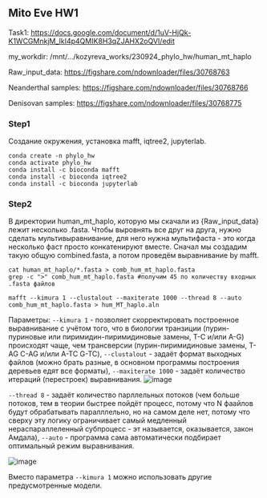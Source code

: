 ## Mito Eve HW1

Task1: https://docs.google.com/document/d/1uV-HjQk-K1WCGMnkjM_lkI4p4QMIK8H3qZJAHX2oQVI/edit 

my_workdir: /mnt/.../kozyreva_works/230924_phylo_hw/human_mt_haplo

Raw_input_data: https://figshare.com/ndownloader/files/30768763 
 
Neanderthal samples: https://figshare.com/ndownloader/files/30768766 

Denisovan samples: https://figshare.com/ndownloader/files/30768775 

 ### Step1
 Создание окружения, установка mafft, iqtree2, jupyterlab. 
```
conda create -n phylo_hw
conda activate phylo_hw
conda install -c bioconda mafft
conda install -c bioconda iqtree2
conda install -c bioconda jupyterlab
```
### Step2
В директории human_mt_haplo, которую мы скачали из {Raw_input_data} лежит несколько .fasta. Чтобы выровнять все друг на друга, нужно сделать мультивыравнивание, для него нужна мультифаста - это когда несколько фаст просто конкатенируют вместе. Сначал мы создадим такую общую combined.fasta, а потом проведём выравнивание by mafft.

```
cat human_mt_haplo/*.fasta > comb_hum_mt_haplo.fasta
grep -c ">" comb_hum_mt_haplo.fasta #получим 45 по количеству входных .fasta файлов
```

```
mafft --kimura 1 --clustalout --maxiterate 1000 --thread 8 --auto comb_hum_mt_haplo.fasta > hum_MT_haplo.aln
```

Параметры: `--kimura 1` - позволяет скорректировать построенное выравнивание с учётом того, что в биологии транзиции (пурин-пуриновые или пиримидин-пиримидиновые замены, T-C и/или A-G) происходят чаще, чем трансверсии (пурин-пиримидиновые замены, T-AG C-AG и/или A-TC G-TC), `--clustalout` - задаёт формат  выходных файлов (можно брать разные, в основном программы построения деревьев едят все форматы), `--maxiterate 1000` - задаёт количество итераций (перестроек) выравнивания.
 ![image](https://github.com/user-attachments/assets/7bb0cc19-bf85-4e0c-83bc-34baefde107e)

`--thread 8` - задаёт количество парллельных потоков (чем больше потоков, тем в теории быстрее пойдёт процесс, потому что N фаайлов будут обрабатывать паралллельно, но на самом деле нет, потому что сверху эту логику ограничивает самый медленный нераспараллеленный субпроцесс - эт называется, оказывается, закон Амдала), `--auto` - программа сама автоматически подбирает оптимальный режим выравнивания. 

![image](https://github.com/user-attachments/assets/6f86174a-d0c9-4695-a91a-bbb86d3d9f26)

Вместо параметра `--kimura 1` можно использовать другие предусмотренные модели.
